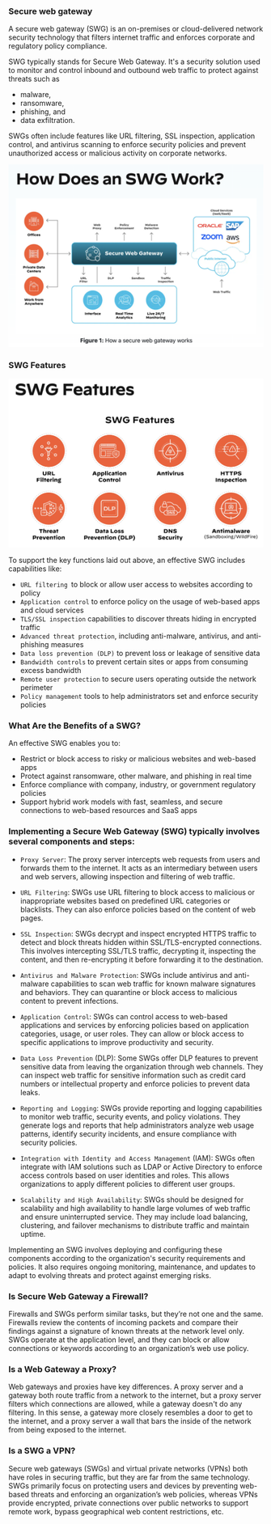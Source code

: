### Secure web gateway
A secure web gateway (SWG) is an on-premises or cloud-delivered network security technology that filters internet traffic and enforces corporate and regulatory policy compliance.

SWG typically stands for Secure Web Gateway. It's a security solution used to monitor and control inbound and outbound web traffic to protect against threats such as 
- malware, 
- ransomware, 
- phishing, and 
- data exfiltration. 

SWGs often include features like URL filtering, SSL inspection, application control, and antivirus scanning to enforce security policies and prevent unauthorized access or malicious activity on corporate networks.

![](image/SWG_Intro.png)


### SWG Features
![](image/SWG_Feature.png)

To support the key functions laid out above, an effective SWG includes capabilities like:
- `URL filtering `to block or allow user access to websites according to policy
- `Application control` to enforce policy on the usage of web-based apps and cloud services
- `TLS/SSL inspection` capabilities to discover threats hiding in encrypted traffic
- `Advanced threat protection`, including anti-malware, antivirus, and anti-phishing measures
- `Data loss prevention (DLP)` to prevent loss or leakage of sensitive data
- `Bandwidth controls` to prevent certain sites or apps from consuming excess bandwidth
- `Remote user protection` to secure users operating outside the network perimeter
- `Policy management` tools to help administrators set and enforce security policies

### What Are the Benefits of a SWG?
An effective SWG enables you to:
- Restrict or block access to risky or malicious websites and web-based apps
- Protect against ransomware, other malware, and phishing in real time
- Enforce compliance with company, industry, or government regulatory policies
- Support hybrid work models with fast, seamless, and secure connections to web-based resources and SaaS apps


### Implementing a Secure Web Gateway (SWG) typically involves several components and steps:
- `Proxy Server`: The proxy server intercepts web requests from users and forwards them to the internet. It acts as an intermediary between users and web servers, allowing inspection and filtering of web traffic.

- `URL Filtering`: SWGs use URL filtering to block access to malicious or inappropriate websites based on predefined URL categories or blacklists. They can also enforce policies based on the content of web pages.

- `SSL Inspection`: SWGs decrypt and inspect encrypted HTTPS traffic to detect and block threats hidden within SSL/TLS-encrypted connections. This involves intercepting SSL/TLS traffic, decrypting it, inspecting the content, and then re-encrypting it before forwarding it to the destination.

- `Antivirus and Malware Protection`: SWGs include antivirus and anti-malware capabilities to scan web traffic for known malware signatures and behaviors. They can quarantine or block access to malicious content to prevent infections.

- `Application Control`: SWGs can control access to web-based applications and services by enforcing policies based on application categories, usage, or user roles. They can allow or block access to specific applications to improve productivity and security.

- `Data Loss Prevention` (DLP): Some SWGs offer DLP features to prevent sensitive data from leaving the organization through web channels. They can inspect web traffic for sensitive information such as credit card numbers or intellectual property and enforce policies to prevent data leaks.

- `Reporting and Logging`: SWGs provide reporting and logging capabilities to monitor web traffic, security events, and policy violations. They generate logs and reports that help administrators analyze web usage patterns, identify security incidents, and ensure compliance with security policies.

- `Integration with Identity and Access Management` (IAM): SWGs often integrate with IAM solutions such as LDAP or Active Directory to enforce access controls based on user identities and roles. This allows organizations to apply different policies to different user groups.

- `Scalability and High Availability`: SWGs should be designed for scalability and high availability to handle large volumes of web traffic and ensure uninterrupted service. They may include load balancing, clustering, and failover mechanisms to distribute traffic and maintain uptime.

Implementing an SWG involves deploying and configuring these components according to the organization's security requirements and policies. It also requires ongoing monitoring, maintenance, and updates to adapt to evolving threats and protect against emerging risks.

### Is Secure Web Gateway a Firewall?
Firewalls and SWGs perform similar tasks, but they’re not one and the same. Firewalls review the contents of incoming packets and compare their findings against a signature of known threats at the network level only. SWGs operate at the application level, and they can block or allow connections or keywords according to an organization’s web use policy.

### Is a Web Gateway a Proxy?
Web gateways and proxies have key differences. A proxy server and a gateway both route traffic from a network to the internet, but a proxy server filters which connections are allowed, while a gateway doesn't do any filtering. In this sense, a gateway more closely resembles a door to get to the internet, and a proxy server a wall that bars the inside of the network from being exposed to the internet.

### Is a SWG a VPN?
Secure web gateways (SWGs) and virtual private networks (VPNs) both have roles in securing traffic, but they are far from the same technology. SWGs primarily focus on protecting users and devices by preventing web-based threats and enforcing an organization’s web policies, whereas VPNs provide encrypted, private connections over public networks to support remote work, bypass geographical web content restrictions, etc.